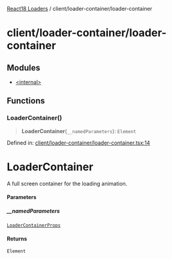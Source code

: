 [React18 Loaders](../../../modules.md) / client/loader-container/loader-container

# client/loader-container/loader-container

## Modules

- [\<internal\>](-internal-.md)

## Functions

### LoaderContainer()

> **LoaderContainer**(`__namedParameters`): `Element`

Defined in: [client/loader-container/loader-container.tsx:14](https://github.com/react18-tools/turborepo-template/blob/f59e8fd66212044b6f2c79f6a8854365bf7ae248/lib/src/client/loader-container/loader-container.tsx#L14)

# LoaderContainer

A full screen container for the loading animation.

#### Parameters

##### \_\_namedParameters

[`LoaderContainerProps`](-internal-.md#loadercontainerprops)

#### Returns

`Element`
